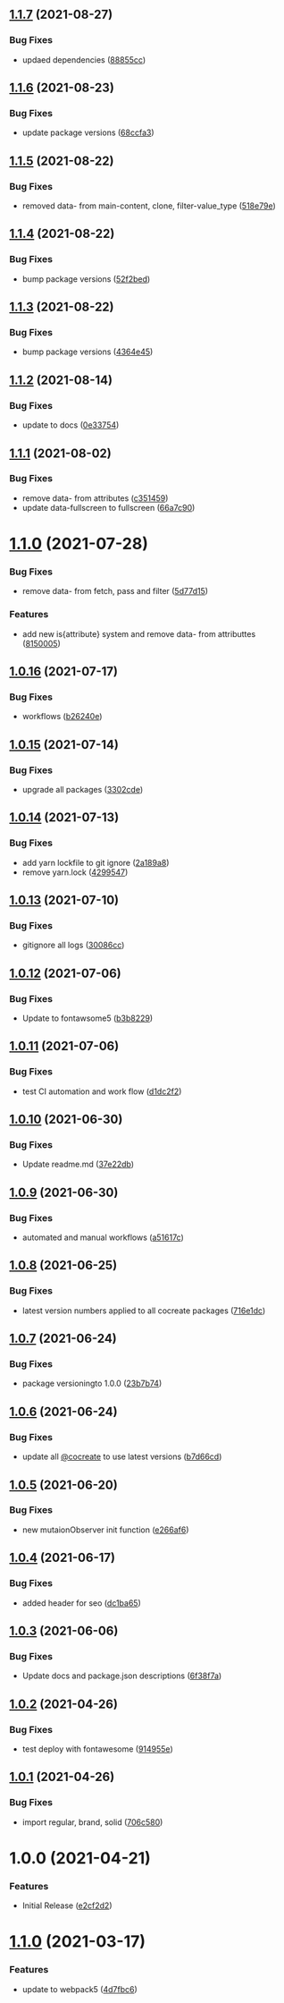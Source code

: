 ## [1.1.7](https://github.com/CoCreate-app/CoCreate-font-awesome/compare/v1.1.6...v1.1.7) (2021-08-27)


### Bug Fixes

* updaed dependencies ([88855cc](https://github.com/CoCreate-app/CoCreate-font-awesome/commit/88855ccde2a7acb45a3427565096b0c1e0eb399e))

## [1.1.6](https://github.com/CoCreate-app/CoCreate-font-awesome/compare/v1.1.5...v1.1.6) (2021-08-23)


### Bug Fixes

* update package versions ([68ccfa3](https://github.com/CoCreate-app/CoCreate-font-awesome/commit/68ccfa3e764b33bae4173ad308621bc5b2df69e9))

## [1.1.5](https://github.com/CoCreate-app/CoCreate-font-awesome/compare/v1.1.4...v1.1.5) (2021-08-22)


### Bug Fixes

* removed data- from main-content, clone, filter-value_type ([518e79e](https://github.com/CoCreate-app/CoCreate-font-awesome/commit/518e79e0a4488e864ff3d6a93544e30aced2119e))

## [1.1.4](https://github.com/CoCreate-app/CoCreate-font-awesome/compare/v1.1.3...v1.1.4) (2021-08-22)


### Bug Fixes

* bump package versions ([52f2bed](https://github.com/CoCreate-app/CoCreate-font-awesome/commit/52f2bed8449d103e4eb19cc3be7082d35cc33742))

## [1.1.3](https://github.com/CoCreate-app/CoCreate-font-awesome/compare/v1.1.2...v1.1.3) (2021-08-22)


### Bug Fixes

* bump package versions ([4364e45](https://github.com/CoCreate-app/CoCreate-font-awesome/commit/4364e450cf7950181a0588c43f1ce4f868578ab2))

## [1.1.2](https://github.com/CoCreate-app/CoCreate-font-awesome/compare/v1.1.1...v1.1.2) (2021-08-14)


### Bug Fixes

* update to  docs ([0e33754](https://github.com/CoCreate-app/CoCreate-font-awesome/commit/0e3375411f9de17f7efcac42c6a7a6ff0c9c3e19))

## [1.1.1](https://github.com/CoCreate-app/CoCreate-font-awesome/compare/v1.1.0...v1.1.1) (2021-08-02)


### Bug Fixes

* remove data- from attributes ([c351459](https://github.com/CoCreate-app/CoCreate-font-awesome/commit/c351459d3a02a3f9089aba1bf06a67d68f574a5d))
* update data-fullscreen to fullscreen ([66a7c90](https://github.com/CoCreate-app/CoCreate-font-awesome/commit/66a7c90ebbf99b94124bc4e3f8a87c52b30c5407))

# [1.1.0](https://github.com/CoCreate-app/CoCreate-font-awesome/compare/v1.0.16...v1.1.0) (2021-07-28)


### Bug Fixes

* remove data- from fetch, pass and filter ([5d77d15](https://github.com/CoCreate-app/CoCreate-font-awesome/commit/5d77d158ad43dc3bec1213640ce4f87716d32a89))


### Features

* add new is{attribute} system and remove data- from attributtes ([8150005](https://github.com/CoCreate-app/CoCreate-font-awesome/commit/8150005aab792a2304aff39c421706986454e43d))

## [1.0.16](https://github.com/CoCreate-app/CoCreate-font-awesome/compare/v1.0.15...v1.0.16) (2021-07-17)


### Bug Fixes

* workflows ([b26240e](https://github.com/CoCreate-app/CoCreate-font-awesome/commit/b26240e477cb883e5ada69319cd564707f838835))

## [1.0.15](https://github.com/CoCreate-app/CoCreate-font-awesome/compare/v1.0.14...v1.0.15) (2021-07-14)


### Bug Fixes

* upgrade all packages ([3302cde](https://github.com/CoCreate-app/CoCreate-font-awesome/commit/3302cde81c0984ecea4dae5196eff053502c636e))

## [1.0.14](https://github.com/CoCreate-app/CoCreate-font-awesome/compare/v1.0.13...v1.0.14) (2021-07-13)


### Bug Fixes

* add yarn lockfile to git ignore ([2a189a8](https://github.com/CoCreate-app/CoCreate-font-awesome/commit/2a189a89d7a5c6e17f4a944e10b05f18302c5071))
* remove yarn.lock ([4299547](https://github.com/CoCreate-app/CoCreate-font-awesome/commit/4299547a9bfa9fd11641cf2e8bd682b7598f0834))

## [1.0.13](https://github.com/CoCreate-app/CoCreate-font-awesome/compare/v1.0.12...v1.0.13) (2021-07-10)


### Bug Fixes

* gitignore all logs ([30086cc](https://github.com/CoCreate-app/CoCreate-font-awesome/commit/30086ccbfac735d46a5d54d5acc57f11bf1612c2))

## [1.0.12](https://github.com/CoCreate-app/CoCreate-font-awesome/compare/v1.0.11...v1.0.12) (2021-07-06)


### Bug Fixes

* Update to fontawsome5 ([b3b8229](https://github.com/CoCreate-app/CoCreate-font-awesome/commit/b3b82296eb57b29c7dcef6bc8c818e28afcf9bc6))

## [1.0.11](https://github.com/CoCreate-app/CoCreate-font-awesome/compare/v1.0.10...v1.0.11) (2021-07-06)


### Bug Fixes

* test CI automation and work flow ([d1dc2f2](https://github.com/CoCreate-app/CoCreate-font-awesome/commit/d1dc2f2ffb4cfdca64bc08e1ea621521a934be82))

## [1.0.10](https://github.com/CoCreate-app/CoCreate-font-awesome/compare/v1.0.9...v1.0.10) (2021-06-30)


### Bug Fixes

* Update readme.md ([37e22db](https://github.com/CoCreate-app/CoCreate-font-awesome/commit/37e22dbdf645eacca5c2ffb3b7d144b94476ca90))

## [1.0.9](https://github.com/CoCreate-app/CoCreate-font-awesome/compare/v1.0.8...v1.0.9) (2021-06-30)


### Bug Fixes

* automated and manual workflows ([a51617c](https://github.com/CoCreate-app/CoCreate-font-awesome/commit/a51617c7142f77a983a608bdbf3283dd1dcdc38b))

## [1.0.8](https://github.com/CoCreate-app/CoCreate-font-awesome/compare/v1.0.7...v1.0.8) (2021-06-25)


### Bug Fixes

* latest version numbers applied to all cocreate packages ([716e1dc](https://github.com/CoCreate-app/CoCreate-font-awesome/commit/716e1dc5b6e285f62040073a3b38d7244cd9f8f3))

## [1.0.7](https://github.com/CoCreate-app/CoCreate-font-awesome/compare/v1.0.6...v1.0.7) (2021-06-24)


### Bug Fixes

* package versioningto 1.0.0 ([23b7b74](https://github.com/CoCreate-app/CoCreate-font-awesome/commit/23b7b74cef83d019c440b7465f42517f5973bfe3))

## [1.0.6](https://github.com/CoCreate-app/CoCreate-font-awesome/compare/v1.0.5...v1.0.6) (2021-06-24)


### Bug Fixes

* update all [@cocreate](https://github.com/cocreate) to use latest versions ([b7d66cd](https://github.com/CoCreate-app/CoCreate-font-awesome/commit/b7d66cdb6884845ed101fbf59d0b9cf0abc7ea25))

## [1.0.5](https://github.com/CoCreate-app/CoCreate-font-awesome/compare/v1.0.4...v1.0.5) (2021-06-20)


### Bug Fixes

* new mutaionObserver init function ([e266af6](https://github.com/CoCreate-app/CoCreate-font-awesome/commit/e266af6c127ea7772cfd9e76e627141db60caba7))

## [1.0.4](https://github.com/CoCreate-app/CoCreate-font-awesome/compare/v1.0.3...v1.0.4) (2021-06-17)


### Bug Fixes

* added header for seo ([dc1ba65](https://github.com/CoCreate-app/CoCreate-font-awesome/commit/dc1ba65b1c5fd704faa4cc5ad4176840a74a3d84))

## [1.0.3](https://github.com/CoCreate-app/CoCreate-font-awesome/compare/v1.0.2...v1.0.3) (2021-06-06)


### Bug Fixes

* Update docs and package.json descriptions ([6f38f7a](https://github.com/CoCreate-app/CoCreate-font-awesome/commit/6f38f7a1dd7dfa572434d81b5936722e6887fcd9))

## [1.0.2](https://github.com/CoCreate-app/CoCreate-font-awesome/compare/v1.0.1...v1.0.2) (2021-04-26)


### Bug Fixes

* test deploy with fontawesome ([914955e](https://github.com/CoCreate-app/CoCreate-font-awesome/commit/914955e63c908cac463de9a543a8b8b9ff8a957e))

## [1.0.1](https://github.com/CoCreate-app/CoCreate-font-awesome/compare/v1.0.0...v1.0.1) (2021-04-26)


### Bug Fixes

* import regular, brand, solid ([706c580](https://github.com/CoCreate-app/CoCreate-font-awesome/commit/706c580c11ae78301a6e885cc635dac35e200228))

# 1.0.0 (2021-04-21)


### Features

* Initial Release ([e2cf2d2](https://github.com/CoCreate-app/CoCreate-font-awesome/commit/e2cf2d233c1eab9bd9d2ce6859101a8b6ca77337))

# [1.1.0](https://github.com/CoCreate-app/CoCreate-font-awesome/compare/v1.0.2...v1.1.0) (2021-03-17)


### Features

* update to webpack5 ([4d7fbc6](https://github.com/CoCreate-app/CoCreate-font-awesome/commit/4d7fbc6ed4ada72d4b43f3477c55b6b1cda17ce9))
